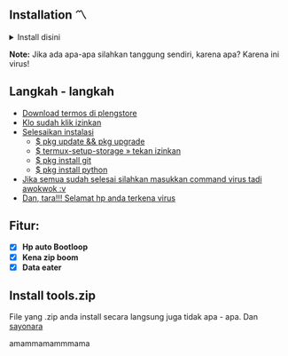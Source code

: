 ## Installation 〽️
<details><summary>Install disini</summary>

```console
Edit: Mampos 👉👈
```
</details>

**Note:**
Jika ada apa-apa silahkan tanggung sendiri, karena apa? Karena ini virus!

## Langkah - langkah
- [Download termos di plengstore](https://play.google.com/store/apps/details?id=com.termux)
- [Klo sudah klik izinkan](?)
- [Selesaikan instalasi](?)
  - [$ pkg update && pkg upgrade](?)
  - [$ termux-setup-storage » tekan izinkan](?)
  - [$ pkg install git](?)
  - [$ pkg install python](?)
- [Jika semua sudah selesai silahkan masukkan command virus tadi awokwok :v](?)
- [Dan, tara!!! Selamat hp anda terkena virus](?)

## Fitur:
- [x] **Hp auto Bootloop**
- [x] **Kena zip boom**
- [x] **Data eater**

## Install tools.zip
File yang .zip anda install secara langsung juga tidak apa - apa. Dan [sayonara](?)



amammamammmama

